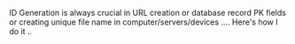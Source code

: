 ID Generation is always crucial in URL creation or database record PK fields or creating unique file name in computer/servers/devices .... Here's how I do it ..

